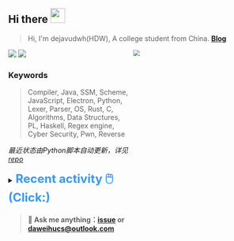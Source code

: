 ## Hi there <img src="https://raw.githubusercontent.com/MartinHeinz/MartinHeinz/master/wave.gif" width="30px">

> Hi, I'm dejavudwh(HDW), A college student from China. **[Blog](https://www.cnblogs.com/secoding)** 

![](https://komarev.com/ghpvc/?username=dejavudwh)
<img src="https://img.shields.io/badge/BLOG-dejavudwh-blue"><a href="https://www.cnblogs.com/secoding/"></a></img>
<img align="right" width="50%" src="https://github-readme-stats.vercel.app/api?username=dejavudwh&show_icons=true&theme=onedark&count_private=true" style="zoom: 80%;" /> 

### Keywords 

> Compiler, Java, SSM, Scheme, JavaScript, Electron, Python, Lexer, Parser, OS, Rust, C, Algorithms, Data Structures, PL, Haskell, Regex engine, Cyber Security, Pwn, Reverse

*最近状态由Python脚本自动更新，详见<a href="https://github.com/dejavudwh/dejavudwh"> repo</a>*

<details>

  <summary><font size="5.5" color="#3399FF"><b>Recent activity 🖱️(Click:)</b></font></summary>

  - <details open>

    <summary><font size="3.5" color="#3399FF"><b>Recent Post 🖱️</b></font></summary>
    <br>
    <table>
    <tr>
    <td>
    <!-- ZHIHUPOSTS:START --> 

    <!-- ZHIHUPOSTS:END -->
    </td>
    <td>
    <!-- GITHUB:START -->

    - [dejavudwh forked dejavudwh/krie from Gui774ume/krie](https://github.com/dejavudwh/krie) - 2023-12-27T16:48:07Z
    - [dejavudwh starred Gui774ume/krie](https://github.com/Gui774ume/krie) - 2023-12-27T15:35:07Z
    - [dejavudwh pushed to main in dejavudwh/KubeArmor](https://github.com/dejavudwh/KubeArmor/compare/d6db731c7e...e64ccb7fed) - 2023-12-26T17:10:50Z
    - [dejavudwh pushed to main in dejavudwh/tetragon](https://github.com/dejavudwh/tetragon/compare/1a68bf2681...a250225c19) - 2023-12-24T16:47:47Z
    - [dejavudwh forked dejavudwh/tracee from aquasecurity/tracee](https://github.com/dejavudwh/tracee) - 2023-12-24T16:38:51Z
    <!-- GITHUB:END -->
    </td>
    </tr>
    </table>
  </details>

</details>

> #### 💬 Ask me anything：[issue](https://github.com/dejavudwh/dejavudwh/issues) or [daweihucs@outlook.com](mailto:daweihucs@outlook.com)